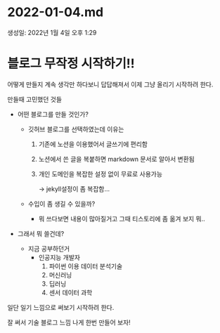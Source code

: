 # 2022-01-04.md

생성일: 2022년 1월 4일 오후 1:29

# 블로그 무작정 시작하기!!

어떻게 만들지 계속 생각만 하다보니 답답해져서 이제 그냥 올리기 시작하려 한다.

만들때 고민했던 것들

- 어떤 블로그를 만들 것인가?
    - 깃허브 블로그를 선택하였는데 이유는
        1. 기존에 노션을 이용했어서 글쓰기에 편리함
        2. 노션에서 쓴 글을 복붙하면 markdown 문서로 알아서 변환됨
        3. 개인 도메인을 복잡한 설정 없이 무료로 사용가능
            
            → jekyll설정이 좀 복잡함... 
            
    - 수입이 좀 생길 수 있을까?
        - 뭐 쓰다보면 내용이 많아질거고 그때 티스토리에 좀 옮겨 보지 뭐..
        
- 그래서 뭐 쓸건데?
    - 지금 공부하던거
        - 인공지능 개발자
            1. 파이썬 이용 데이터 분석기술
            2. 머신러닝
            3. 딥러닝
            4. 센서 데이터 과학
            

일단 일기 느낌으로 써보기 시작하려 한다.

잘 써서 기술 블로그 느낌 나게 한번 만들어 보자!